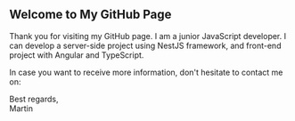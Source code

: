 ## Welcome to My GitHub Page

Thank you for visiting my GitHub page. I am a junior JavaScript developer. I can develop a server-side project using NestJS framework, and front-end project with Angular and TypeScript. 

In case you want to receive more information, don't hesitate to contact me on:

Best regards, <br>
Martin